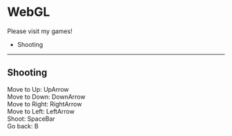# WebGL
Please visit my games!
* Shooting


---

## Shooting

Move to Up: UpArrow  
Move to Down: DownArrow  
Move to Right: RightArrow  
Move to Left: LeftArrow  
Shoot: SpaceBar  
Go back: B

